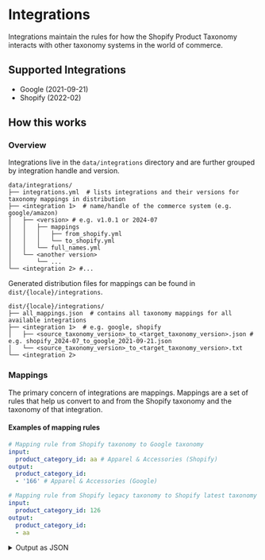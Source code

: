 # Integrations
Integrations maintain the rules for how the Shopify Product Taxonomy interacts with other taxonomy systems in the world of commerce.

## Supported Integrations
- Google (2021-09-21)
- Shopify (2022-02)

## How this works
### Overview

Integrations live in the `data/integrations` directory and are further grouped by integration handle and version.

```
data/integrations/
├── integrations.yml  # lists integrations and their versions for taxonomy mappings in distribution
├── <integration 1>  # name/handle of the commerce system (e.g. google/amazon)
│   ├── <version> # e.g. v1.0.1 or 2024-07
│   │   ├── mappings
│   │   │   ├── from_shopify.yml
│   │   │   └── to_shopify.yml
│   │   └── full_names.yml
│   └── <another version>
│       └── ...
└── <integration 2> #...
```

Generated distribution files for mappings can be found in `dist/{locale}/integrations`.

```
dist/{locale}/integrations/
├── all_mappings.json  # contains all taxonomy mappings for all available integrations
├── <integration 1>  # e.g. google, shopify
│   ├── <source_taxonomy_version>_to_<target_taxonomy_version>.json # e.g. shopify_2024-07_to_google_2021-09-21.json
│   └── <source_taxonomy_version>_to_<target_taxonomy_version>.txt
└── <integration 2>
```

### Mappings
The primary concern of integrations are mappings. Mappings are a set of rules that help us convert to and from the Shopify taxonomy and the taxonomy of that integration.

#### Examples of mapping rules

```yaml
# Mapping rule from Shopify taxonomy to Google taxonomy
input:
  product_category_id: aa # Apparel & Accessories (Shopify)
output:
  product_category_id:
  - '166' # Apparel & Accessories (Google)

# Mapping rule from Shopify legacy taxonomy to Shopify latest taxonomy
input:
  product_category_id: 126
output:
  product_category_id:
  - aa
```

<details>
<summary>Output as JSON</summary>

For the example above, `dist/en/integrations/all_mappings.json` would contain the following generated JSON output

```json
{
  "version": "0.18.0",
  "mappings": [
    {
      "input_taxonomy": "shopify/2024-07",
      "output_taxonomy": "google/2021-09-21",
      "rules": [
        //...
        {
          "input": {
            "category": {
              "id": "gid://shopify/TaxonomyCategory/aa",
              "full_name": "Apparel & Accessories"
            }
          },
          "output": {
            "category": [
              {
                "id": "166",
                "full_name": "Apparel & Accessories"
              }
            ]
          }
        },
        //...
      ]
    },
    {
      "input_taxonomy": "shopify/2022-02",
      "output_taxonomy": "shopify/2024-07",
      "rules": [
        //...
        {
          "input": {
            "category": {
              "id": "126",
              "full_name": "Apparel & Accessories"
            }
          },
          "output": {
            "category": [
              {
                "id": "gid://shopify/TaxonomyCategory/aa",
                "full_name": "Apparel & Accessories"
              }
            ]
          }
        },
        //...
      ]
    }
  ]
}
```
</details>
